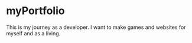 # myPortfolio
This is my journey as a developer. 
I want to make games and websites for myself and as a living.
